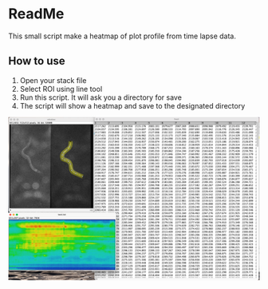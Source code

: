 # ReadMe

This small script make a heatmap of plot profile from time lapse data. 

## How to use
1. Open your stack file
2. Select ROI using line tool
3. Run this script. It will ask you a directory for save
4. The script will show a heatmap and save to the designated directory


![](sample.png)